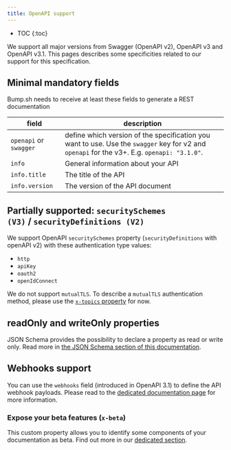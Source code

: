 ```yaml
---
title: OpenAPI support
---
```


- TOC
{:toc}

We support all major versions from Swagger (OpenAPI v2), OpenAPI v3 and OpenAPI v3.1. This pages describes some specificities related to our support for this specification.

## Minimal mandatory fields

Bump.sh needs to receive at least these fields to generate a REST documentation

| field                  | description                                                                                                                                 |
|------------------------|---------------------------------------------------------------------------------------------------------------------------------------------|
| `openapi` or `swagger` | define which version of the specification you want to use. Use the `swagger` key for v2 and `openapi` for the v3+. E.g. `openapi: "3.1.0"`. |
| `info`                 | General information about your API                                                                                                          |
| `info.title`           | The title of the API                                                                                                                        |
| `info.version`         | The version of the API document                                                                                                             |

## Partially supported: `securitySchemes (V3)` / `securityDefinitions (V2)`

We support OpenAPI `securitySchemes` property (`securityDefinitions` with openAPI v2) with these authentication type values:

- `http`
- `apiKey`
- `oauth2`
- `openIdConnect`

We do not support `mutualTLS`. To describe a `mutualTLS` authentication method, please use the [`x-topics` property](/help/enhance-documentation-content/topics/) for now.

## readOnly and writeOnly properties

JSON Schema provides the possibility to declare a property as read or write only. Read more in [the JSON Schema section of this documentation](/help/specification-support/json-schema#readonly-and-writeonly-properties).

## Webhooks support

You can use the `webhooks` field (introduced in OpenAPI 3.1) to define the API webhook payloads. Please read to the [dedicated documentation page](/help/specification-support/openapi-support/webhooks/) for more information.

### Expose your beta features (`x-beta`)

This custom property allows you to identify some components of your documentation as beta. Find out more in our [dedicated section](/help/doc-beta).

